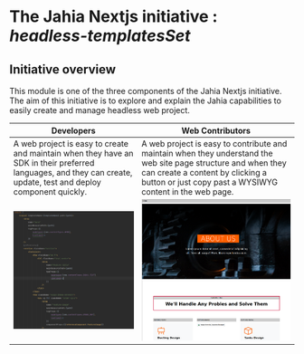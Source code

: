 # The Jahia Nextjs initiative : *headless-templatesSet*

## Initiative overview

This module is one of the three components of the Jahia Nextjs initiative. The aim of this initiative is
to explore and explain the Jahia capabilities to easily create and manage headless web project.

|Developers|Web Contributors|
|---|---|
|A web project is easy to create and maintain when they have an SDK in their preferred languages, and they can create, update, test and deploy component quickly.| A web project is easy to contribute and maintain when they understand the web site page structure and when they can create a content by clicking a button or just copy past a WYSIWYG content in the web page.|
| ![100] | ![101] |



[100]: doc/images/100_DevPageTemplate.png
[101]: doc/images/101_ContribPageTempalte.png
